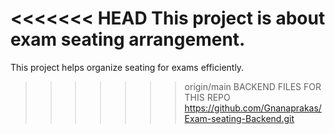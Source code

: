 <<<<<<< HEAD
This project is about exam seating arrangement.
=======
This project helps organize seating for exams efficiently.
>>>>>>> origin/main
BACKEND FILES FOR THIS REPO https://github.com/Gnanaprakas/Exam-seating-Backend.git
